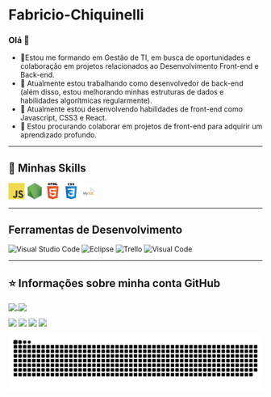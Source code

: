 <!--### Hi there 👋 -->

# Fabricio-Chiquinelli


### Olá 👋

- 👯Estou me formando em Gestão de TI, em busca de oportunidades e colaboração em projetos relacionados ao Desenvolvimento Front-end e Back-end.
- 🔭 Atualmente estou trabalhando como desenvolvedor de back-end (além disso, estou melhorando minhas estruturas de dados e habilidades algorítmicas regularmente).
- 🌱 Atualmente estou desenvolvendo habilidades de front-end como Javascript, CSS3 e React.
- 🤝 Estou procurando colaborar em projetos de front-end para adquirir um aprendizado profundo.

----

## 🚀 Minhas Skills

<code><img height="32" src="https://raw.githubusercontent.com/github/explore/80688e429a7d4ef2fca1e82350fe8e3517d3494d/topics/javascript/javascript.png" alt="Javascript"/></code>
<code><img height="32" src="https://raw.githubusercontent.com/github/explore/80688e429a7d4ef2fca1e82350fe8e3517d3494d/topics/nodejs/nodejs.png" alt="Nodejs"/></code>
<code><img height="32" src="https://raw.githubusercontent.com/github/explore/80688e429a7d4ef2fca1e82350fe8e3517d3494d/topics/html/html.png" alt="HTML5"/></code>
<code><img height="32" src="https://raw.githubusercontent.com/github/explore/80688e429a7d4ef2fca1e82350fe8e3517d3494d/topics/css/css.png" alt="CSS"/></code>
<code><img height="32" src="https://raw.githubusercontent.com/github/explore/80688e429a7d4ef2fca1e82350fe8e3517d3494d/topics/mysql/mysql.png" alt="MySQL"/></code>

 ----
## Ferramentas de Desenvolvimento

  ![Visual Studio Code](https://img.shields.io/badge/-Visual%20Studio%20Code-333333?style=flat&logo=visual-studio-code&logoColor=007ACC)
  ![Eclipse](https://img.shields.io/badge/-Eclipse-333333?style=flat&logo=eclipse-ide&logoColor=2C2255)
  ![Trello](https://img.shields.io/badge/-Trello-333333?style=flat&logo=trello&logoColor=007ACC)
  ![Visual Code](https://img.shields.io/badge/-Visual%20Code-333333?style=flat&logo=visual-code&logoColor=007ACC)

 

----
## ⭐ Informações sobre minha conta GitHub

<a href="https://github.com/anuraghazra/github-readme-stats">
  <img align="center" height="200px" src="https://github-readme-stats.vercel.app/api?username=chiquinelli&theme=chartreuse-dark&show_icons=true" />
</a>
<a href="https://github.com/anuraghazra/convoychat">
  <img align="center" height="200px" src="https://github-readme-stats.vercel.app/api/top-langs/?username=chiquinelli&theme=chartreuse-dark&show_icons=true" />
</a>



[<img src="https://img.shields.io/badge/twitter-%231DA1F2.svg?&style=for-the-badge&logo=twitter&logoColor=white" />](https://twitter.com/chiquinelli) 
[<img src="https://img.shields.io/badge/linkedin-%230077B5.svg?&style=for-the-badge&logo=linkedin&logoColor=white" />](https://www.linkedin.com/in/fabricio-chiquinelli-00b78a150/) 
[<img src = "https://img.shields.io/badge/instagram-%23E4405F.svg?&style=for-the-badge&logo=instagram&logoColor=white">](https://www.instagram.com/fchiquinelli/) 
[<img src = "https://img.shields.io/badge/facebook-%231877F2.svg?&style=for-the-badge&logo=facebook&logoColor=white">](https://www.facebook.com/people/Fabricio-Chiquinelli/100010218095627/)


![snake animation](https://github.com/Chiquinelli/Chiquinelli/blob/output/github-contribution-grid-snake.svg)


<!--
**chiquinelli/Chiquinelli** is a ✨ _special_ ✨ repository because its `README.md` (this file) appears on your GitHub profile.

Here are some ideas to get you started:

- 🔭 I’m currently working on ...
- 🌱 I’m currently learning ...
- 👯 I’m looking to collaborate on ...
- 🤔 I’m looking for help with ...
- 💬 Ask me about ...
- 📫 How to reach me: ...
- 😄 Pronouns: ...
- ⚡ Fun fact: ...

![YOUR github stats](https://github-readme-stats.vercel.app/api?username=chiquinelli&theme=chartreuse-dark&show_icons=true)
![YOUR github stats](https://github-readme-stats.vercel.app/api/top-langs/?username=chiquinelli&theme=chartreuse-dark&show_icons=true)
-->
